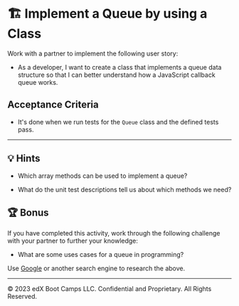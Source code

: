 # 🏗️ Implement a Queue by using a Class

Work with a partner to implement the following user story:

* As a developer, I want to create a class that implements a queue data structure so that I can better understand how a JavaScript callback queue works.

## Acceptance Criteria

* It's done when we run tests for the `Queue` class and the defined tests pass.

---

## 💡 Hints

* Which array methods can be used to implement a queue?

* What do the unit test descriptions tell us about which methods we need?

## 🏆 Bonus

If you have completed this activity, work through the following challenge with your partner to further your knowledge:

* What are some uses cases for a queue in programming?

Use [Google](https://www.google.com) or another search engine to research the above.

---
© 2023 edX Boot Camps LLC. Confidential and Proprietary. All Rights Reserved.